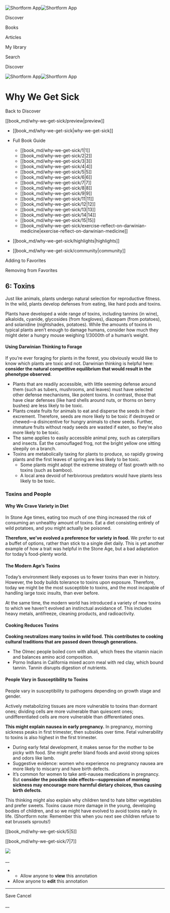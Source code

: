 ![Shortform App](/img/logo.36a2399e.svg)![Shortform App](/img/logo-dark.70c1b072.svg)

Discover

Books

Articles

My library

Search

Discover

![Shortform App](/img/logo.36a2399e.svg)![Shortform App](/img/logo-dark.70c1b072.svg)

# Why We Get Sick

Back to Discover

[[book_md/why-we-get-sick/preview|preview]]

  * [[book_md/why-we-get-sick|why-we-get-sick]]
  * Full Book Guide

    * [[book_md/why-we-get-sick/1|1]]
    * [[book_md/why-we-get-sick/2|2]]
    * [[book_md/why-we-get-sick/3|3]]
    * [[book_md/why-we-get-sick/4|4]]
    * [[book_md/why-we-get-sick/5|5]]
    * [[book_md/why-we-get-sick/6|6]]
    * [[book_md/why-we-get-sick/7|7]]
    * [[book_md/why-we-get-sick/8|8]]
    * [[book_md/why-we-get-sick/9|9]]
    * [[book_md/why-we-get-sick/11|11]]
    * [[book_md/why-we-get-sick/12|12]]
    * [[book_md/why-we-get-sick/13|13]]
    * [[book_md/why-we-get-sick/14|14]]
    * [[book_md/why-we-get-sick/15|15]]
    * [[book_md/why-we-get-sick/exercise-reflect-on-darwinian-medicine|exercise-reflect-on-darwinian-medicine]]
  * [[book_md/why-we-get-sick/highlights|highlights]]
  * [[book_md/why-we-get-sick/community|community]]



Adding to Favorites 

Removing from Favorites 

## 6: Toxins

Just like animals, plants undergo natural selection for reproductive fitness. In the wild, plants develop defenses from eating, like hard pods and toxins.

Plants have developed a wide range of toxins, including tannins (in wine), alkaloids, cyanide, glycosides (from foxgloves), diazepam (from potatoes), and solanidine (nightshades, potatoes). While the amounts of toxins in typical plants aren’t enough to damage humans, consider how much they might deter a hungry mouse weighing 1/3000th of a human’s weight.

#### Using Darwinian Thinking to Forage

If you’re ever foraging for plants in the forest, you obviously would like to know which plants are toxic and not. Darwinian thinking is helpful here: **consider the natural competitive equilibrium that would result in the phenotype observed**.

  * Plants that are readily accessible, with little seeming defense around them (such as tubers, mushrooms, and leaves) must have selected other defense mechanisms, like potent toxins. In contrast, those that have clear defenses (like hard shells around nuts, or thorns on berry bushes) are less likely to be toxic.
  * Plants create fruits for animals to eat and disperse the seeds in their excrement. Therefore, seeds are more likely to be toxic if destroyed or chewed—a disincentive for hungry animals to chew seeds. Further, immature fruits without ready seeds are wasted if eaten, so they’re also more likely to be toxic.
  * The same applies to easily accessible animal prey, such as caterpillars and insects. Eat the camouflaged frog, not the bright yellow one sitting sleepily on a branch.
  * Toxins are metabolically taxing for plants to produce, so rapidly growing plants and the first leaves of spring are less likely to be toxic.
    * Some plants might adopt the extreme strategy of fast growth with no toxins (such as bamboo).
    * A local area devoid of herbivorous predators would have plants less likely to be toxic.



### Toxins and People

#### Why We Crave Variety in Diet

In Stone Age times, eating too much of one thing increased the risk of consuming an unhealthy amount of toxins. Eat a diet consisting entirely of wild potatoes, and you might actually be poisoned.

**Therefore, we’ve evolved a preference for variety in food.** We prefer to eat a buffet of options, rather than stick to a single diet daily. This is yet another example of how a trait was helpful in the Stone Age, but a bad adaptation for today’s food-plenty world.

#### The Modern Age’s Toxins

Today’s environment likely exposes us to fewer toxins than ever in history. However, the body builds tolerance to toxins upon exposure. Therefore, today we might be the most susceptible to toxins, and the most incapable of handling large toxic insults, than ever before.

At the same time, the modern world has introduced a variety of new toxins to which we haven’t evolved an instinctual avoidance of. This includes heavy metals, antifreeze, cleaning products, and radioactivity.

#### Cooking Reduces Toxins

**Cooking neutralizes many toxins in wild food. This contributes to cooking cultural traditions that are passed down through generations.**

  * The Olmec people boiled corn with alkali, which frees the vitamin niacin and balances amino acid composition.
  * Porno Indians in California mixed acorn meal with red clay, which bound tannin. Tannin disrupts digestion of nutrients.



#### People Vary in Susceptibility to Toxins

People vary in susceptibility to pathogens depending on growth stage and gender.

Actively metabolizing tissues are more vulnerable to toxins than dormant ones; dividing cells are more vulnerable than quiescent ones; undifferentiated cells are more vulnerable than differentiated ones.

**This might explain nausea in early pregnancy.** In pregnancy, morning sickness peaks in first trimester, then subsides over time. Fetal vulnerability to toxins is also highest in the first trimester.

  * During early fetal development, it makes sense for the mother to be picky with food. She might prefer bland foods and avoid strong spices and odors like lamb.
  * Suggestive evidence: women who experience no pregnancy nausea are more likely to miscarry and have birth defects.
  * It’s common for women to take anti-nausea medications in pregnancy. But **consider the possible side effects—suppression of morning sickness may encourage more harmful dietary choices, thus causing birth defects**.



This thinking might also explain why children tend to hate bitter vegetables and prefer sweets. Toxins cause more damage in the young, developing bodies of children, and so we might have evolved to avoid toxins early in life. (Shortform note: Remember this when you next see children refuse to eat brussels sprouts!)

[[book_md/why-we-get-sick/5|5]]

[[book_md/why-we-get-sick/7|7]]

![](https://bat.bing.com/action/0?ti=56018282&Ver=2&mid=a4f0d42f-7367-49c5-947f-2bc19ad8cc14&sid=72e6e650642c11eeb2dd2161d176fe8d&vid=72e70890642c11eeb72d79fe7b6df2c6&vids=0&msclkid=N&pi=0&lg=en-US&sw=800&sh=600&sc=24&nwd=1&tl=Shortform%20%7C%20Book&p=https%3A%2F%2Fwww.shortform.com%2Fapp%2Fbook%2Fwhy-we-get-sick%2F6&r=&lt=1015&evt=pageLoad&sv=1&rn=12705)

__

  *   * Allow anyone to **view** this annotation
  * Allow anyone to **edit** this annotation



* * *

Save Cancel

__



